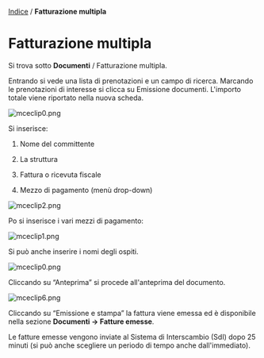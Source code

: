 [Indice](index.html) / **Fatturazione multipla**

# Fatturazione multipla

Si trova sotto **Documenti** / Fatturazione multipla. 

Entrando si vede una lista di prenotazioni e un campo di ricerca. Marcando le prenotazioni di interesse si clicca su Emissione documenti. L'importo totale viene riportato nella nuova scheda.

![mceclip0.png](https://quovai.zendesk.com/hc/article_attachments/360005813838/mceclip0.png)

Si inserisce:

1) Nome del committente

2) La struttura

3) Fattura o ricevuta fiscale 

4) Mezzo di pagamento (menù drop-down)

![mceclip2.png](https://quovai.zendesk.com/hc/article_attachments/360005813858/mceclip2.png)

 Po si inserisce i vari mezzi di pagamento:

![mceclip1.png](https://quovai.zendesk.com/hc/article_attachments/360005905838/mceclip1.png)

Si può anche inserire i nomi degli ospiti. 

![mceclip0.png](https://quovai.zendesk.com/hc/article_attachments/360005905818/mceclip0.png)

Cliccando su “Anteprima” si procede all'anteprima del documento.

![mceclip6.png](https://quovai.zendesk.com/hc/article_attachments/360005814098/mceclip6.png)

Cliccando su “Emissione e stampa” la fattura viene emessa ed è disponibile nella sezione **Documenti -> Fatture emesse**.

Le fatture emesse vengono inviate al Sistema di Interscambio (SdI) dopo 25 minuti (si può anche scegliere un periodo di tempo anche dall'immediato).